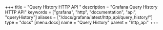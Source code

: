 +++
title = "Query History HTTP API "
description = "Grafana Query History HTTP API"
keywords = ["grafana", "http", "documentation", "api", "queryHistory"]
aliases = ["/docs/grafana/latest/http_api/query_history/"]
type = "docs"
[menu.docs]
name = "Query History"
parent = "http_api"
+++
